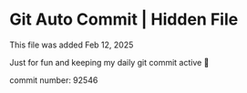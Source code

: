 # Git Auto Commit | Hidden File

This file was added Feb 12, 2025

Just for fun and keeping my daily git commit active 🤪

commit number: 92546

